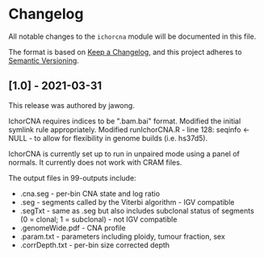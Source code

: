 # Changelog

All notable changes to the `ichorcna` module will be documented in this file.

The format is based on [Keep a Changelog](https://keepachangelog.com/en/1.0.0/),
and this project adheres to [Semantic Versioning](https://semver.org/spec/v2.0.0.html).

## [1.0] - 2021-03-31

This release was authored by jawong.

IchorCNA requires indices to be ".bam.bai" format. Modified the initial symlink rule appropriately.
Modified runIchorCNA.R - line 128: seqinfo <- NULL - to allow for flexibility in genome builds (i.e. hs37d5).

IchorCNA is currently set up to run in unpaired mode using a panel of normals. It currently does not work with CRAM files.

The output files in 99-outputs include:
- .cna.seg - per-bin CNA state and log ratio
- .seg - segments called by the Viterbi algorithm - IGV compatible
- .segTxt - same as .seg but also includes subclonal status of segments (0 = clonal; 1 = subclonal) - not IGV compatible
- .genomeWide.pdf - CNA profile
- .param.txt - parameters including ploidy, tumour fraction, sex
- .corrDepth.txt - per-bin size corrected depth